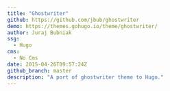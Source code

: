 ```yaml
---
title: "Ghostwriter"
github: https://github.com/jbub/ghostwriter
demo: https://themes.gohugo.io/theme/ghostwriter/
author: Juraj Bubniak
ssg:
  - Hugo
cms:
  - No Cms
date: 2015-04-26T09:57:24Z
github_branch: master
description: "A port of ghostwriter theme to Hugo."
---
```

